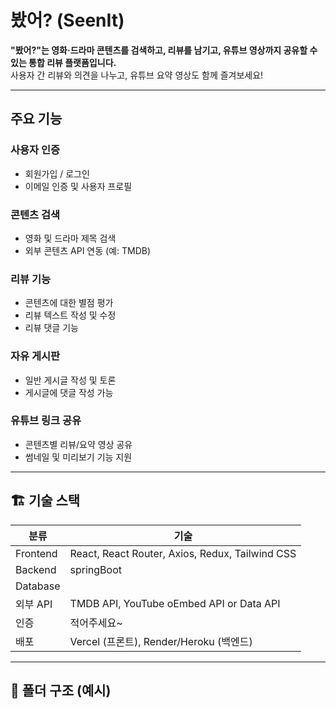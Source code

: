 #  봤어? (SeenIt)

**"봤어?"는 영화·드라마 콘텐츠를 검색하고, 리뷰를 남기고, 유튜브 영상까지 공유할 수 있는 통합 리뷰 플랫폼입니다.**  
사용자 간 리뷰와 의견을 나누고, 유튜브 요약 영상도 함께 즐겨보세요!

---

##  주요 기능

### 사용자 인증
- 회원가입 / 로그인
- 이메일 인증 및 사용자 프로필

### 콘텐츠 검색
- 영화 및 드라마 제목 검색
- 외부 콘텐츠 API 연동 (예: TMDB)

### 리뷰 기능
- 콘텐츠에 대한 별점 평가
- 리뷰 텍스트 작성 및 수정
- 리뷰 댓글 기능

### 자유 게시판
- 일반 게시글 작성 및 토론
- 게시글에 댓글 작성 가능

### 유튜브 링크 공유
- 콘텐츠별 리뷰/요약 영상 공유
- 썸네일 및 미리보기 기능 지원

---

## 🏗️ 기술 스택

| 분류 | 기술 |
|------|------|
| Frontend | React, React Router, Axios, Redux, Tailwind CSS |
| Backend | springBoot|
| Database |  |
| 외부 API | TMDB API, YouTube oEmbed API or Data API |
| 인증 |  적어주세요~ |
| 배포 | Vercel (프론트), Render/Heroku (백엔드) |

---

## 📁 폴더 구조 (예시)

